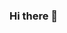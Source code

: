 ### Hi there 👋

<!--
**Kamuha3/Kamuha3** is a ✨ _special_ ✨ repository because its `README.md` (this file) appears on your GitHub profile.

Here are some ideas to get you started:

- 🔭 I’m currently working on 
- 🌱 I’m currently learning HTML/CSS/JAVASCRIPT/PYTHON
- 👯 I’m looking to collaborate on ...
- 🤔 I’m looking for help with building an app
- 📫 How to reach me: Kamuhammad3@gmail.com
- ⚡ Fun fact: Love One Piece
-->
